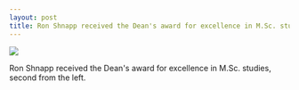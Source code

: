 ```yaml
---
layout: post
title: Ron Shnapp received the Dean's award for excellence in M.Sc. studies
---
```



<img src="{{ site.baseurl }}/images/IS_29-5-16_293.jpg" class="fit image">

Ron Shnapp received the Dean's award for excellence in M.Sc. studies, second from the left.

